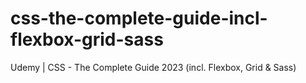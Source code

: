 # css-the-complete-guide-incl-flexbox-grid-sass
Udemy | CSS - The Complete Guide 2023 (incl. Flexbox, Grid &amp; Sass)
